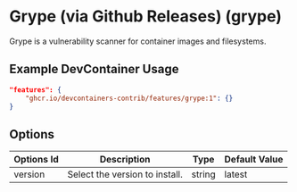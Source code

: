 
# Grype (via Github Releases) (grype)

Grype is a vulnerability scanner for container images and filesystems.

## Example DevContainer Usage

```json
"features": {
    "ghcr.io/devcontainers-contrib/features/grype:1": {}
}
```

## Options

| Options Id | Description | Type | Default Value |
|-----|-----|-----|-----|
| version | Select the version to install. | string | latest |


